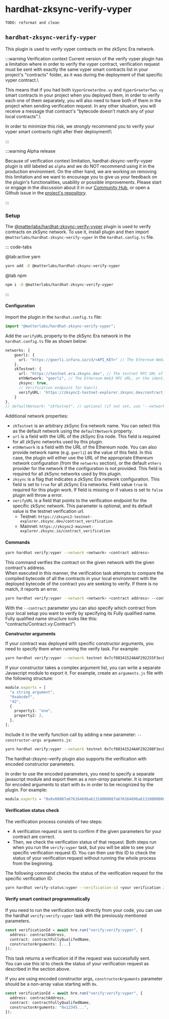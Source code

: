 # hardhat-zksync-verify-vyper

`TODO: reformat and clean`

## `hardhat-zksync-verify-vyper`

This plugin is used to verify vyper contracts on the zkSync Era network.

:::warning Verification context Current version of the verify vyper plugin has a limitation where in order to verify the vyper contract, verification request must be sent with exactly the same vyper smart contracts list in your project's "contracts" folder, as it was during the deployment of that specific vyper contract.\


This means that if you had both `VyperGreeterOne.vy` and `VyperGreeterTwo.vy` smart contracts in your project when you deployed them, in order to verify each one of them separately, you will also need to have both of them in the project when sending verification request. In any other situation, you will receive a message that contract's "bytecode doesn't match any of your local contracts".\


In order to minimize this risk, we _strongly_ recommend you to verify your vyper smart contracts right after their deployment!\


:::

:::warning Alpha release

Because of verification context limitation, hardhat-zksync-verify-vyper plugin is still labeled as `alpha` and we do NOT recommend using it in the production environment. On the other hand, we are working on removing this limitation and we want to encourage you to give us your feedback on the plugin's functionalities, usability or possible improvements. Please start or engage in the discussion about it in our [Community Hub](https://github.com/zkSync-Community-Hub/zkync-developers/discussions), or open a Github issue in the [project's repository](https://github.com/matter-labs/hardhat-zksync/issues).

:::

### Setup

The [@matterlabs/hardhat-zksync-verify-vyper](https://www.npmjs.com/package/@matterlabs/hardhat-zksync-verify-vyper) plugin is used to verify contracts on zkSync network. To use it, install plugin and then import `@matterlabs/hardhat-zksync-verify-vyper` in the `hardhat.config.ts` file.

::: code-tabs

@tab:active yarn

```bash
yarn add -D @matterlabs/hardhat-zksync-verify-vyper
```

@tab npm

```bash
npm i -D @matterlabs/hardhat-zksync-verify-vyper
```

:::

#### Configuration

Import the plugin in the `hardhat.config.ts` file:

```javascript
import "@matterlabs/hardhat-zksync-verify-vyper";
```

Add the `verifyURL` property to the zkSync Era network in the `hardhat.config.ts` file as shown below:

```typescript
networks: {
    goerli: {
      url: "https://goerli.infura.io/v3/<API_KEY>" // The Ethereum Web3 RPC URL (optional).
    },
    zkTestnet: {
      url: "https://testnet.era.zksync.dev", // The testnet RPC URL of zkSync Era network.
      ethNetwork: "goerli", // The Ethereum Web3 RPC URL, or the identifier of the network (e.g. `mainnet` or `goerli`)
      zksync: true,
      // Verification endpoint for Goerli
      verifyURL: 'https://zksync2-testnet-explorer.zksync.dev/contract_verification'
    }
},
// defaultNetwork: "zkTestnet", // optional (if not set, use '--network zkTestnet')
```

Additional network properties:

* `zkTestnet` is an arbitrary zkSync Era network name. You can select this as the default network using the `defaultNetwork` property.
* `url` is a field with the URL of the zkSync Era node. This field is required for all zkSync networks used by this plugin.
* `ethNetwork` is a field with the URL of the Ethereum node. You can also provide network name (e.g. `goerli`) as the value of this field. In this case, the plugin will either use the URL of the appropriate Ethereum network configuration (from the `networks` section), or the default `ethers` provider for the network if the configuration is not provided. This field is required for all zkSync networks used by this plugin.
* `zksync` is a flag that indicates a zkSync Era network configuration. This field is set to `true` for all zkSync Era networks. Field value `true` is required for this plugin work. If field is missing or if values is set to `false` plugin will throw a error.
* `verifyURL` is a field that points to the verification endpoint for the specific zkSync network. This parameter is optional, and its default value is the testnet verification url.
  * Testnet: `https://zksync2-testnet-explorer.zksync.dev/contract_verification`
  * Mainnet: `https://zksync2-mainnet-explorer.zksync.io/contract_verification`

#### Commands

```sh
yarn hardhat verify:vyper --network <network> <contract address>
```

This command verifies the contract on the given network with the given contract's address.\
When executed in this manner, the verification task attempts to compare the compiled bytecode of all the contracts in your local environment with the deployed bytecode of the contract you are seeking to verify. If there is no match, it reports an error.

```sh
yarn hardhat verify:vyper --network <network> <contract address> --contract <fully qualified name>
```

With the `--contract` parameter you can also specify which contract from your local setup you want to verify by specifying its Fully qualified name. Fully qualified name structure looks like this: "contracts/Contract.vy:Contract"\


**Constructor arguments**

If your contract was deployed with specific constructor arguments, you need to specify them when running the verify task. For example:

```sh
yarn hardhat verify:vyper --network testnet 0x7cf08341524AAF292255F3ecD435f8EE1a910AbF "Hi there!"
```

If your constructor takes a complex argument list, you can write a separate Javascript module to export it. For example, create an `arguments.js` file with the following structure:

```typescript
module.exports = [
  "a string argument",
  "0xabcdef",
  "42",
  {
    property1: "one",
    property2: 2,
  },
];
```

Include it in the verify function call by adding a new parameter: `--constructor-args arguments.js`:

```sh
yarn hardhat verify:vyper --network testnet 0x7cf08341524AAF292288F3ecD435f8EE1a910AbF --constructor-args arguments.js
```

The hardhat-zksync-verify plugin also supports the verification with encoded constructor parameters.

In order to use the encoded parameters, you need to specify a separate javascript module and export them as a _non-array_ parameter. It is important for encoded arguments to start with `0x` in order to be recognized by the plugin. For example:

```typescript
module.exports = "0x0x00087a676164696a61310000087a676164696a61310000000000000000000000008537b364a83f5c9a7ead381d3baf9cbb83769bf5";
```

#### Verification status check

The verification process consists of two steps:

* A verification request is sent to confirm if the given parameters for your contract are correct.
* Then, we check the verification status of that request. Both steps run when you run the `verify:vyper` task, but you will be able to see your specific verification request ID. You can then use this ID to check the status of your verification request without running the whole process from the beginning.

The following command checks the status of the verification request for the specific verification ID:

```sh
yarn hardhat verify-status:vyper --verification-id <your verification id>
```

#### Verify smart contract programmatically

If you need to run the verification task directly from your code, you can use the hardhat `verify:verify:vyper` task with the previously mentioned parameters.

```typescript
const verificationId = await hre.run("verify:verify:vyper", {
  address: contractAddress,
  contract: contractFullyQualifedName,
  constructorArguments: [...]
});
```

This task returns a verification id if the request was successfully sent.\
You can use this id to check the status of your verification request as described in the section above.

If you are using encoded constructor args, `constructorArguments` parameter should be a non-array value starting with `0x`.

```typescript
const verificationId = await hre.run("verify:verify:vyper", {
  address: contractAddress,
  contract: contractFullyQualifedName,
  constructorArguments: "0x12345...",
});
```
